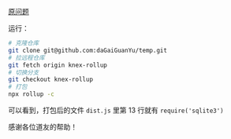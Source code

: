 [原问题](https://cnodejs.org/topic/6329c923d3061f0b7ce876d1#6329eea1d3061f3527e876ff)

运行：
``` bash
# 克隆仓库
git clone git@github.com:daGaiGuanYu/temp.git
# 拉远程仓库
git fetch origin knex-rollup
# 切换分支
git checkout knex-rollup
# 打包
npx rollup -c
```

可以看到，打包后的文件 ```dist.js``` 里第 13 行就有 ```require('sqlite3')```

感谢各位道友的帮助！